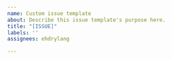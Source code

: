 ```yaml
---
name: Custom issue template
about: Describe this issue template's purpose here.
title: "[ISSUE]"
labels: ''
assignees: ehdrylang

---
```



